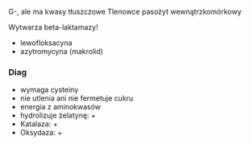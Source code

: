 G-, ale ma kwasy tłuszczowe
Tlenowce
pasożyt wewnątrzkomórkowy

Wytwarza beta-laktamazy!

- lewofloksacyna
- azytromycyna (makrolid)

### Diag
- wymaga cysteiny
- nie utlenia ani nie fermetuje cukru
- energia z aminokwasów
- hydrolizuje żelatynę: $+$
- Katalaza: $+$
- Oksydaza: $+$